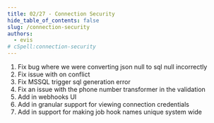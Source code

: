 ```yaml
---
title: 02/27 - Connection Security
hide_table_of_contents: false
slug: /connection-security
authors:
  - evis
# cSpell:connection-security
---
```


1. Fix bug where we were converting json null to sql null incorrectly
2. Fix issue with on conflict
3. Fix MSSQL trigger sql generation error
4. Fix an issue with the phone number transformer in the validation
5. Add in webhooks UI
6. Add in granular support for viewing connection credentials
7. Add in support for making job hook names unique system wide
